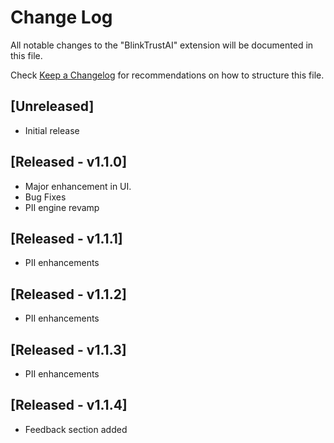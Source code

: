 # Change Log

All notable changes to the "BlinkTrustAI" extension will be documented in this file.

Check [Keep a Changelog](http://keepachangelog.com/) for recommendations on how to structure this file.

## [Unreleased]

- Initial release

## [Released - v1.1.0]

- Major enhancement in UI.
- Bug Fixes
- PII engine revamp

## [Released - v1.1.1]

- PII enhancements

## [Released - v1.1.2]

- PII enhancements

## [Released - v1.1.3]

- PII enhancements

## [Released - v1.1.4]

- Feedback section added
